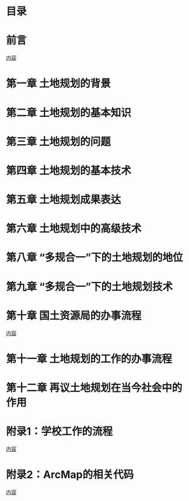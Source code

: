 # 目录

# 前言

[内容](https://github.com/htoooth/landuse/blob/master/preface.md)

# 第一章 土地规划的背景

# 第二章 土地规划的基本知识

# 第三章 土地规划的问题

# 第四章 土地规划的基本技术

# 第五章 土地规划成果表达

# 第六章 土地规划中的高级技术

# 第八章 “多规合一”下的土地规划的地位

# 第九章 “多规合一”下的土地规划技术

# 第十章 国土资源局的办事流程
[内容](https://github.com/htoooth/landuse/blob/master/updateDB.md)

# 第十一章 土地规划的工作的办事流程

# 第十二章 再议土地规划在当今社会中的作用

# 附录1：学校工作的流程
[内容](https://github.com/htoooth/landuse/blob/master/workFlow.md)

# 附录2：ArcMap的相关代码
[内容](https://github.com/htoooth/arcgis_scripts)